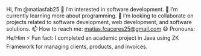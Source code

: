 Hi, I’m @matiasfab25
👀 I’m interested in software development.
🌱 I’m currently learning more about programming.
💞️ I’m looking to collaborate on projects related to software development, web development, and software solutions.
📫 How to reach me: matias.fcaceres25@gmail.com
😄 Pronouns: He/Him
⚡ Fun fact: I completed an academic project in Java using ZK Framework for managing clients, products, and invoices.
<!---
matiasfab25/matiasfab25 is a ✨ special ✨ repository because its `README.md` (this file) appears on your GitHub profile.
You can click the Preview link to take a look at your changes.
--->
